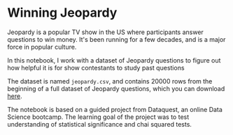 # Winning Jeopardy
Jeopardy is a popular TV show in the US where participants answer questions to win money. It's been running for a few decades, and is a major force in popular culture.

In this notebook, I work with a dataset of Jeopardy questions to figure out how helpful it is for show contestants to study past questions

The dataset is named `jeopardy.csv`, and contains 20000 rows from the beginning of a full dataset of Jeopardy questions, which you can download [here](https://www.reddit.com/r/datasets/comments/1uyd0t/200000_jeopardy_questions_in_a_json_file). 

The notebook is based on a guided project from Dataquest, an online Data Science bootcamp. The learning goal of the project was to test understanding of statistical significance and chai squared tests.

